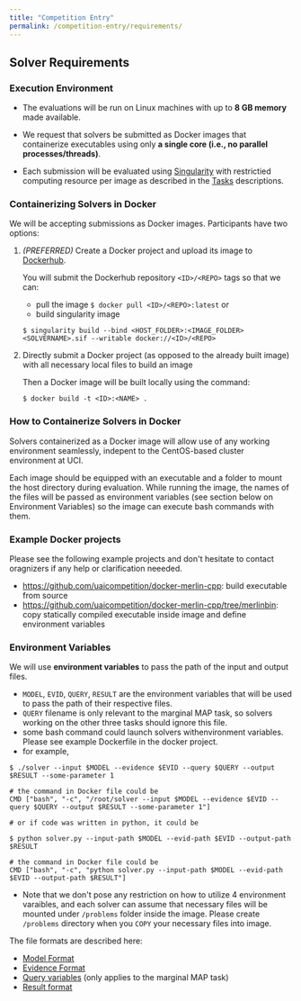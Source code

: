 ```yaml
---
title: "Competition Entry"
permalink: /competition-entry/requirements/
---
```


## Solver Requirements


### Execution Environment

* The evaluations will be run on Linux machines with up to **8 GB memory** made available.

* We request that solvers be submitted as Docker images that containerize executables using only **a single core (i.e., no parallel processes/threads)**.

* Each submission will be evaluated using [Singularity](https://sylabs.io/guides/2.6/user-guide/index.html) 
with restrictied computing resource per image as described in the [Tasks](./tasks.md) descriptions.


### Containerizing Solvers in Docker
We will be accepting submissions as Docker images. Participants have two options:

1. _(PREFERRED)_ Create a Docker project and upload its image to [Dockerhub](https://hub.docker.com/).
    
    You will submit the Dockerhub repository `<ID>/<REPO>` tags so that we can:
      * pull the image `$ docker pull <ID>/<REPO>:latest` or
      * build singularity image  
 
    ```
    $ singularity build --bind <HOST_FOLDER>:<IMAGE_FOLDER> <SOLVERNAME>.sif --writable docker://<ID>/<REPO>
    ```

2. Directly submit a Docker project (as opposed to the already built image) with all necessary local files to build an image

    Then a Docker image will be built locally using the command:
    ```
    $ docker build -t <ID>:<NAME> . 
    ```


### How to Containerize Solvers in Docker
Solvers containerized as a Docker image will allow use of any working environment seamlessly,
indepent to the CentOS-based cluster environment at UCI.

Each image should be equipped with an executable and a folder to mount the host directory during evaluation.
While running the image, the names of the files will be passed as environment variables (see section below on
Environment Variables) so the image can execute bash commands with them.


### Example Docker projects
Please see the following example projects
and don't hesitate to contact oragnizers if any help or clarification neeeded.
* https://github.com/uaicompetition/docker-merlin-cpp: build executable from source
* https://github.com/uaicompetition/docker-merlin-cpp/tree/merlinbin: copy statically compiled executable inside image and define environment variables


### Environment Variables 
We will use **environment variables** to pass the path of the input and output files.
* `MODEL`, `EVID`, `QUERY`, `RESULT` are the environment variables that will be used to pass the path of their respective files.
* `QUERY` filename is only relevant to the marginal MAP task, so solvers working on the other three tasks should ignore this file.
* some bash command could launch solvers withenvironment variables. Please see example Dockerfile in the docker project.
* for example, 


```
$ ./solver --input $MODEL --evidence $EVID --query $QUERY --output $RESULT --some-parameter 1

# the command in Docker file could be 
CMD ["bash", "-c", "/root/solver --input $MODEL --evidence $EVID --query $QUERY --output $RESULT --some-parameter 1"] 

# or if code was written in python, it could be

$ python solver.py --input-path $MODEL --evid-path $EVID --output-path $RESULT  

# the command in Docker file could be
CMD ["bash", "-c", "python solver.py --input-path $MODEL --evid-path $EVID --output-path $RESULT"] 
```
* Note that we don't pose any restriction on how to utilize 4 environment varaibles,
and each solver can assume that necessary files will be mounted under `/problems` folder inside the image.
Please create `/problems` directory when you `COPY` your necessary files into image.

The file formats are described here:
* [Model Format](../file-formats/model-format.md)   
* [Evidence Format](../file-formats/evidence-format.md)
* [Query variables](../file-formats/query-format.md) (only applies to the marginal MAP task)
* [Result format](../file-formats/result-format.md)
   

